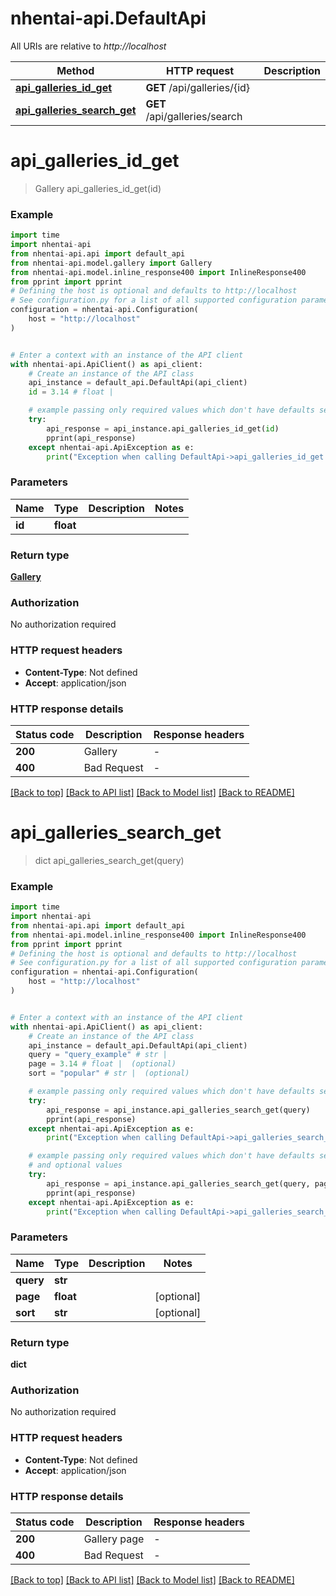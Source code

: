 # nhentai-api.DefaultApi

All URIs are relative to *http://localhost*

Method | HTTP request | Description
------------- | ------------- | -------------
[**api_galleries_id_get**](DefaultApi.md#api_galleries_id_get) | **GET** /api/galleries/{id} | 
[**api_galleries_search_get**](DefaultApi.md#api_galleries_search_get) | **GET** /api/galleries/search | 


# **api_galleries_id_get**
> Gallery api_galleries_id_get(id)



### Example

```python
import time
import nhentai-api
from nhentai-api.api import default_api
from nhentai-api.model.gallery import Gallery
from nhentai-api.model.inline_response400 import InlineResponse400
from pprint import pprint
# Defining the host is optional and defaults to http://localhost
# See configuration.py for a list of all supported configuration parameters.
configuration = nhentai-api.Configuration(
    host = "http://localhost"
)


# Enter a context with an instance of the API client
with nhentai-api.ApiClient() as api_client:
    # Create an instance of the API class
    api_instance = default_api.DefaultApi(api_client)
    id = 3.14 # float | 

    # example passing only required values which don't have defaults set
    try:
        api_response = api_instance.api_galleries_id_get(id)
        pprint(api_response)
    except nhentai-api.ApiException as e:
        print("Exception when calling DefaultApi->api_galleries_id_get: %s\n" % e)
```


### Parameters

Name | Type | Description  | Notes
------------- | ------------- | ------------- | -------------
 **id** | **float**|  |

### Return type

[**Gallery**](Gallery.md)

### Authorization

No authorization required

### HTTP request headers

 - **Content-Type**: Not defined
 - **Accept**: application/json


### HTTP response details
| Status code | Description | Response headers |
|-------------|-------------|------------------|
**200** | Gallery |  -  |
**400** | Bad Request |  -  |

[[Back to top]](#) [[Back to API list]](../README.md#documentation-for-api-endpoints) [[Back to Model list]](../README.md#documentation-for-models) [[Back to README]](../README.md)

# **api_galleries_search_get**
> dict api_galleries_search_get(query)



### Example

```python
import time
import nhentai-api
from nhentai-api.api import default_api
from nhentai-api.model.inline_response400 import InlineResponse400
from pprint import pprint
# Defining the host is optional and defaults to http://localhost
# See configuration.py for a list of all supported configuration parameters.
configuration = nhentai-api.Configuration(
    host = "http://localhost"
)


# Enter a context with an instance of the API client
with nhentai-api.ApiClient() as api_client:
    # Create an instance of the API class
    api_instance = default_api.DefaultApi(api_client)
    query = "query_example" # str | 
    page = 3.14 # float |  (optional)
    sort = "popular" # str |  (optional)

    # example passing only required values which don't have defaults set
    try:
        api_response = api_instance.api_galleries_search_get(query)
        pprint(api_response)
    except nhentai-api.ApiException as e:
        print("Exception when calling DefaultApi->api_galleries_search_get: %s\n" % e)

    # example passing only required values which don't have defaults set
    # and optional values
    try:
        api_response = api_instance.api_galleries_search_get(query, page=page, sort=sort)
        pprint(api_response)
    except nhentai-api.ApiException as e:
        print("Exception when calling DefaultApi->api_galleries_search_get: %s\n" % e)
```


### Parameters

Name | Type | Description  | Notes
------------- | ------------- | ------------- | -------------
 **query** | **str**|  |
 **page** | **float**|  | [optional]
 **sort** | **str**|  | [optional]

### Return type

**dict**

### Authorization

No authorization required

### HTTP request headers

 - **Content-Type**: Not defined
 - **Accept**: application/json


### HTTP response details
| Status code | Description | Response headers |
|-------------|-------------|------------------|
**200** | Gallery page |  -  |
**400** | Bad Request |  -  |

[[Back to top]](#) [[Back to API list]](../README.md#documentation-for-api-endpoints) [[Back to Model list]](../README.md#documentation-for-models) [[Back to README]](../README.md)

